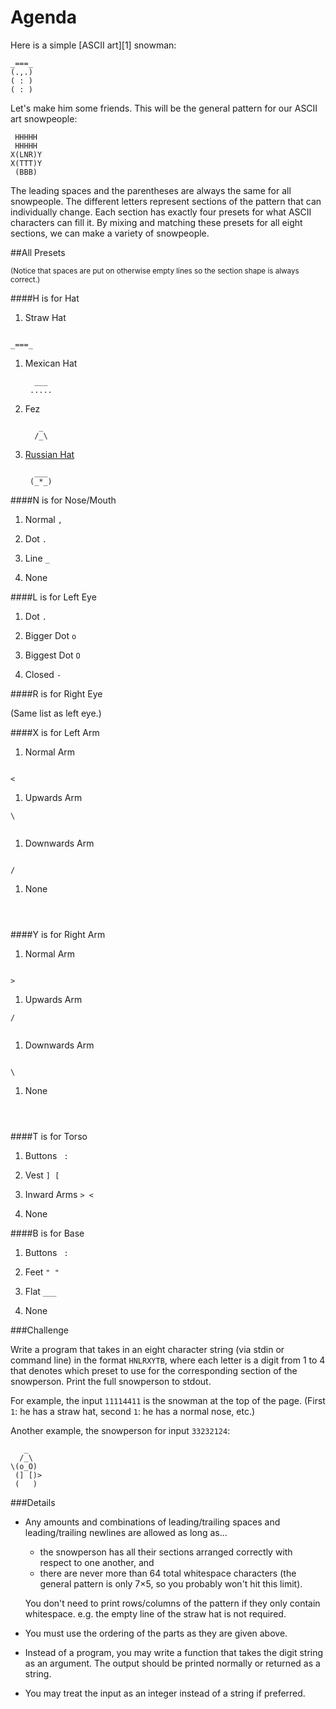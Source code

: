 # Agenda

Here is a simple [ASCII art][1] snowman:

    _===_
    (.,.)
    ( : )
    ( : )

Let's make him some friends. This will be the general pattern for our ASCII art snowpeople:

     HHHHH
     HHHHH
    X(LNR)Y
    X(TTT)Y
     (BBB)

The leading spaces and the parentheses are always the same for all snowpeople. The different letters represent sections of the pattern that can individually change. Each section has exactly four presets for what ASCII characters can fill it.
By mixing and matching these presets for all eight sections, we can make a variety of snowpeople. 

##All Presets

<sup>(Notice that spaces are put on otherwise empty lines so the section shape is always correct.)</sup>

####H is for Hat

1. Straw Hat

 <pre><code>     
_===_</code></pre>

1. Mexican Hat

         ___ 
        .....

1. Fez

          _  
         /_\ 

1. [Russian Hat](http://en.wikipedia.org/wiki/Ushanka)

         ___ 
        (_*_)

####N is for Nose/Mouth

1. Normal `,`

1. Dot `.`

1. Line `_`

1. None  ` `

####L is for Left Eye

1. Dot `.`

2. Bigger Dot `o`

3. Biggest Dot `O`

4. Closed `-`

####R is for Right Eye

(Same list as left eye.)

####X is for Left Arm

1. Normal Arm

 <pre><code> 
&lt;</code></pre>

1. Upwards Arm

 <pre><code>\
     </code></pre>

1. Downwards Arm

 <pre><code> 
/</code></pre>

1. None

 <pre><code> 
     </code></pre>

####Y is for Right Arm

1. Normal Arm

 <pre><code> 
&gt;</code></pre>

1. Upwards Arm

 <pre><code>/
     </code></pre>

1. Downwards Arm

 <pre><code> 
\</code></pre>

1. None

 <pre><code> 
     </code></pre>

####T is for Torso

1. Buttons <code> : </code>

2. Vest `] [`

3. Inward Arms `> <`

3. None <code>   </code>

####B is for Base

1. Buttons <code> : </code>

2. Feet `" "`

3. Flat `___`

4. None <code>   </code>

###Challenge

Write a program that takes in an eight character string (via stdin or command line) in the format `HNLRXYTB`, where each letter is a digit from 1 to 4 that denotes which preset to use for the corresponding section of the snowperson. Print the full snowperson to stdout.

For example, the input `11114411` is the snowman at the top of the page. (First `1`: he has a straw hat, second `1`: he has a normal nose, etc.)

Another example, the snowperson for input `33232124`:

       _
      /_\
    \(o_O)
     (] [)>
     (   )

###Details
- Any amounts and combinations of leading/trailing spaces and leading/trailing newlines are allowed as long as...
    - the snowperson has all their sections arranged correctly with respect to one another, and
    - there are never more than 64 total whitespace characters (the general pattern is only 7&times;5, so you probably won't hit this limit).

    You don't need to print rows/columns of the pattern if they only contain whitespace. e.g. the empty line of the straw hat is not required.

- You must use the ordering of the parts as they are given above.

- Instead of a program, you may write a function that takes the digit string as an argument. The output should be printed normally or returned as a string.
- You may treat the input as an integer instead of a string if preferred.
